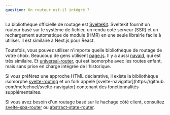 ```yaml
---
question: Un routeur est-il intégré ?
---
```


La bibliothèque officielle de routage est [SvelteKit](https://kit.svelte.dev/). Sveltekit fournit un routeur basé sur le système de fichier, un rendu coté serveur (SSR) et un rechargement automatique de module (HMR) en une seule librairie facile à utiliser. Il est similaire à Next.js pour React.

Toutefois, vous pouvez utiliser n'importe quelle bibliothèque de routage de votre choix. Beaucoup de gens utilisent [page.js](https://github.com/visionmedia/page.js). Il y a aussi [navaid](https://github.com/lukeed/navaid), qui est très similaire. Et [universal-router](https://github.com/kriasoft/universal-router), qui est isomorphe avec les routes enfant, mais sans prise en charge intégrée de l'historique.

Si vous préférez une approche HTML déclarative, il existe la bibliothèque isomorphe [svelte-routing](https://github.com/EmilTholin/svelte-routing) et un fork appelé [svelte-navigator](https://github. com/mefechoel/svelte-navigator) contenant des fonctionnalités supplémentaires.

Si vous avez besoin d'un routage basé sur le hachage côté client, consultez [svelte-spa-router](https://github.com/ItalyPaleAle/svelte-spa-router) ou [abstract-state-router](https://github.com/TehShrike/abstract-state-router/).
